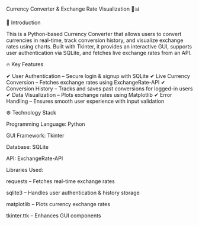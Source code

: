 Currency Converter & Exchange Rate Visualization 💱📊


📌 Introduction

This is a Python-based Currency Converter that allows users to convert currencies in real-time, track conversion history, and visualize exchange rates using charts. Built with Tkinter, it provides an interactive GUI, supports user authentication via SQLite, and fetches live exchange rates from an API.

🔥 Key Features

✔ User Authentication – Secure login & signup with SQLite
✔ Live Currency Conversion – Fetches exchange rates using ExchangeRate-API
✔ Conversion History – Tracks and saves past conversions for logged-in users
✔ Data Visualization – Plots exchange rates using Matplotlib
✔ Error Handling – Ensures smooth user experience with input validation

⚙️ Technology Stack

Programming Language: Python

GUI Framework: Tkinter

Database: SQLite

API: ExchangeRate-API

Libraries Used:

requests – Fetches real-time exchange rates

sqlite3 – Handles user authentication & history storage

matplotlib – Plots currency exchange rates

tkinter.ttk – Enhances GUI components
